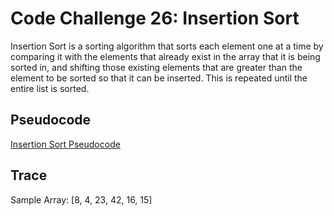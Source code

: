 # Code Challenge 26: Insertion Sort
Insertion Sort is a sorting algorithm that sorts each element one at a time by comparing it with the elements that already exist in the array that it is being sorted in, and shifting those existing elements that are greater than the element to be sorted so that it can be inserted. This is repeated until the entire list is sorted. 

## Pseudocode
[Insertion Sort Pseudocode](assets/insertion-sort-images/insertion-sort-pseudo.png)

## Trace
Sample Array: [8, 4, 23, 42, 16, 15]




